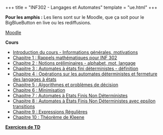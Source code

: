 +++
title = "INF302 - Langages et Automates"
template = "ue.html"
+++

**Pour les amphis :** Les liens sont sur le Moodle, que ça soit pour le BigBlueButton en live ou les rediffusions.

[Moodle](https://im2ag-moodle.e.ujf-grenoble.fr/course/view.php?id=160)

**Cours**

- [Introduction du cours - Informations générales, motivations](/min/inf302/0-introduction.pdf)
- [Chapitre 1 : Rappels mathématiques pour INF 302](/min/inf302/1-rappel-maths.pdf)
- [Chapitre 2 : Notions préliminaires - alphabet, mot, langage](/min/inf302/2-preliminaires.pdf)
- [Chapitre 3 : Automates à états fini déterministes - définition](/min/inf302/3-aefd-definition.pdf)
- [Chapitre 4 : Opérations sur les automates déterministes et fermeture des langages à états](/min/inf302/4-aefd-operations.pdf)
- [Chapitre 5 : Algorithmes et problèmes de décision](/min/inf302/5-aefd-algos-et-pbs-de-decision.pdf)
- [Chapitre 6 : Minimisation](/min/inf302/6-aefd-minimisation.pdf)
- [Chapitre 7 : Automates à Etats Finis Non Déterministes](/min/inf302/7-aefnd.pdf)
- [Chapitre 8 : Automates à États Finis Non Déterministes avec epsilon transitions](/min/inf302/8-aefnd-epsilon-transitions.pdf)
- [Chapitre 9 : Expressions Régulières](/min/inf302/9-expression-reguliere.pdf)
- [Chapitre 10 : Théorème de Kleene](/min/inf302/10-kleene.pdf)

[**Exercices de TD**](/min/inf302/inf302-td.pdf)
